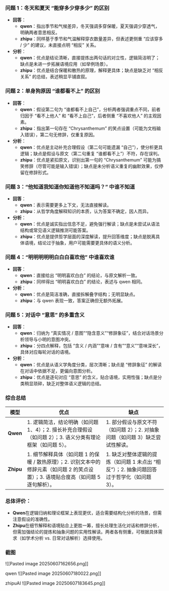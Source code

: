 ### **问题 1：冬天和夏天 “能穿多少穿多少” 的区别**
*   **回答**：
    *   **qwen**：指出季节和气候差异，冬天强调多穿保暖，夏天强调少穿透气，明确两者意思相反。
    *   **zhipu**：同样基于季节和气温解释穿衣数量差异，但表述更侧重 “应该穿多 / 少” 的建议，未直接点明 “相反” 关系。
*   **分析**：
    *   **qwen**：优点是结论清晰，直接提炼出两句话的对立性，逻辑简洁明了；缺点是未进一步拓展语境应用（如举例场景）。
    *   **zhipu**：优点是结合保暖和散热的原理，解释更具体；缺点是缺乏对 “相反关系” 的总结，表述稍显平铺直叙。

### **问题 2：单身狗原因 “谁都看不上” 的区别**
*   **回答**：
    *   **qwen**：假设第二句为 “谁都看不上自己”，分析两者强调重点不同，前者归因于 “看不上他人” 和 “看不上自己”，后者侧重 “不喜欢他人” 的主观因素。
    *   **zhipu**：指出第一句存在 “Chrysanthemum” 的笑点设置（可能为文档输入错误），第二句无修辞，仅重复原因。
*   **分析**：
    *   **qwen**：优点是主动补充合理假设（第二句可能遗漏 “自己”），使分析更具逻辑；缺点是假设与原文（第二句重复 “谁都看不上”）不符，存在误判。
    *   **zhipu**：优点是紧扣原文，识别出第一句的 “Chrysanthemum” 可能为搞笑修辞（尽管可能是输入错误）；缺点是未分析语义重复的幽默效果，仅停留在修辞形式。

### **问题 3：“他知道我知道你知道他不知道吗？” 中谁不知道**
*   **回答**：
    *   **qwen**：表示需要更多上下文，无法直接解读。
    *   **zhipu**：从哲学角度解释知识的本质，认为答案不确定，因人而异。
*   **分析**：
    *   **qwen**：优点是诚实指出信息不足，避免强行解读；缺点是未尝试从语法结构或常见语义逻辑推测可能答案。
    *   **zhipu**：优点是提供哲学层面的深度解读，提升回答维度；缺点是脱离具体语境，结论过于抽象，用户可能需要更具体的语义分析。

### **问题 4：“明明明明明白白白喜欢他” 中谁喜欢谁**
*   **回答**：
    *   **qwen**：直接给出 “明明喜欢白白” 的结论，与原文解析一致。
    *   **zhipu**：同样得出 “明明喜欢白白” 的结论，表述与 qwen 相同。
*   **分析**：
    *   **qwen**：优点是简洁准确，直接拆解叠字结构；无明显缺点。
    *   **zhipu**：与 qwen 表现一致，答案正确但无额外拓展。

### **问题 5：对话中 “意思” 的多重含义**
*   **回答**：
    *   **qwen**：归纳为 “真实情况 / 意图”“隐含意义”“修辞象征”，结合对话场景分析领导与小明的意图冲突。
    *   **zhipu**：分四点解释，包括 “含义 / 内涵”“意味 / 含有”“意义”“意味深长”，具体对应每轮对话的语境。
*   **分析**：
    *   **qwen**：优点是从语义学角度分类，层次清晰；缺点是 “修辞象征” 的解读在对话中依据不足，更偏向意图分析。
    *   **zhipu**：优点是逐句对应 “意思” 的含义，贴合语境，实用性强；缺点是分类稍显琐碎，缺乏对整体语义逻辑的总结。

### **综合总结**

| **模型**    | **优点**                                                                             | **缺点**                                                    |
| --------- | ---------------------------------------------------------------------------------- | --------------------------------------------------------- |
| **Qwen**  | 1. 逻辑简洁，结论明确（如问题 1、4）；2. 擅长补充合理假设（如问题 2）；3. 语义分类有理论框架（如问题 5）。&#xA;                 | 1. 部分假设与原文不符（如问题 2）；2. 对抽象问题（如问题 3）缺乏尝试性解读。&#xA;          |
| **Zhipu** | 1. 细节解释具体（如问题 1 的保暖 / 散热原理）；2. 识别文本中的修辞元素（如问题 2 的笑点设置）；3. 语境贴合度高（如问题 5 逐句解析）。&#xA; | 1. 缺乏对整体逻辑的提炼（如问题 1 未点出 “相反”）；2. 抽象问题回答过于哲学化（如问题 3）。&#xA; |

### **总体评价**：
*   **Qwen**在逻辑归纳和理论框架上表现更优，适合需要结构化分析的场景，但需注意假设的准确性。
*   **Zhipu**在细节解释和语境贴合上更胜一筹，擅长处理生活化对话和修辞分析，但需加强结论的提炼和抽象问题的实用性解读。两者各有侧重，可根据具体需求（如学术分析 vs. 日常对话解析）选择使用。

### 截图
![[Pasted image 20250607162656.png]]

qwen
![[Pasted image 20250607180022.png]]

zhipuAI
![[Pasted image 20250607183645.png]]

